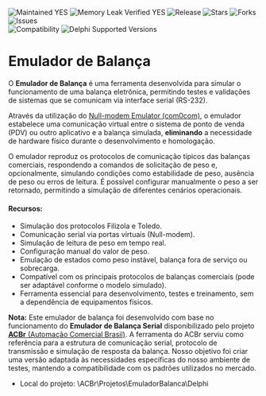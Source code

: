 ![Maintained YES](https://img.shields.io/badge/Maintained%3F-yes-green.svg?style=flat-square&color=important)
![Memory Leak Verified YES](https://img.shields.io/badge/Memory%20Leak%20Verified%3F-yes-green.svg?style=flat-square&color=important)
![Release](https://img.shields.io/github/v/release/antoniojmsjr/BuscaCEP?label=Latest%20release&style=flat-square&color=important)
![Stars](https://img.shields.io/github/stars/antoniojmsjr/BuscaCEP.svg?style=flat-square)
![Forks](https://img.shields.io/github/forks/antoniojmsjr/BuscaCEP.svg?style=flat-square)
![Issues](https://img.shields.io/github/issues/antoniojmsjr/BuscaCEP.svg?style=flat-square&color=blue)</br>
![Compatibility](https://img.shields.io/badge/Compatibility-VCL,%20Firemonkey-3db36a?style=flat-square)
![Delphi Supported Versions](https://img.shields.io/badge/Delphi%20Supported%20Versions-Seattle%20and%20higher-3db36a?style=flat-square)

# Emulador de Balança

O **Emulador de Balança** é uma ferramenta desenvolvida para simular o funcionamento de uma balança eletrônica, permitindo testes e validações de sistemas que se comunicam via interface serial (RS-232).

Através da utilização do [Null-modem Emulator (com0com)](https://sourceforge.net/projects/com0com
), o emulador estabelece uma comunicação virtual entre o sistema de ponto de venda (PDV) ou outro aplicativo e a balança simulada, **eliminando** a necessidade de hardware físico durante o desenvolvimento e homologação.

O emulador reproduz os protocolos de comunicação típicos das balanças comerciais, respondendo a comandos de solicitação de peso e, opcionalmente, simulando condições como estabilidade de peso, ausência de peso ou erros de leitura. É possível configurar manualmente o peso a ser retornado, permitindo a simulação de diferentes cenários operacionais.

#### Recursos:

* Simulação dos protocolos Filizola e Toledo.
* Comunicação serial via portas virtuais (Null-modem).
* Simulação de leitura de peso em tempo real.
* Configuração manual do valor de peso.
* Emulação de estados como peso instável, balança fora de serviço ou sobrecarga.
* Compatível com os principais protocolos de balanças comerciais (pode ser adaptável conforme o modelo simulado).
* Ferramenta essencial para desenvolvimento, testes e treinamento, sem a dependência de equipamentos físicos.

**Nota:** Este emulador de balança foi desenvolvido com base no funcionamento do **Emulador de Balança Serial** disponibilizado pelo projeto [**ACBr** (Automação Comercial Brasil)](https://www.projetoacbr.com.br/forum/topic/48756-emulador-de-balan%C3%A7a-toledo/). A ferramenta do ACBr serviu como referência para a estrutura de comunicação serial, protocolo de transmissão e simulação de resposta da balança. Nosso objetivo foi criar uma versão adaptada às necessidades específicas do nosso ambiente de testes, mantendo a compatibilidade com os padrões utilizados no mercado.

* Local do projeto: \ACBr\Projetos\EmuladorBalanca\Delphi
